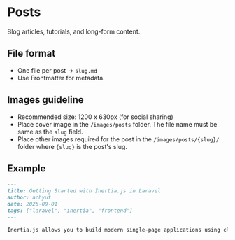 # Posts

Blog articles, tutorials, and long-form content.

## File format
- One file per post → `slug.md`
- Use Frontmatter for metadata.

## Images guideline

- Recommended size: 1200 x 630px (for social sharing)
- Place cover image in the `/images/posts` folder. The file name must be same as the `slug` field.
- Place other images required for the post in the `/images/posts/{slug}/` folder where `{slug}` is the post's slug.

## Example
```markdown
---
title: Getting Started with Inertia.js in Laravel
author: achyut
date: 2025-09-01
tags: ["laravel", "inertia", "frontend"]
---

Inertia.js allows you to build modern single-page applications using classic Laravel routing...
```